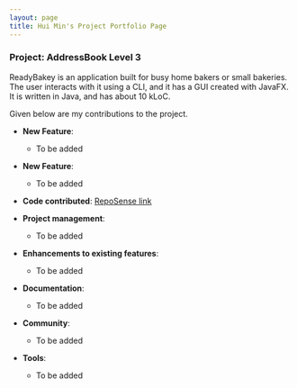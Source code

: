 ```yaml
---
layout: page
title: Hui Min's Project Portfolio Page
---
```


### Project: AddressBook Level 3

ReadyBakey is an application built for busy home bakers or small bakeries.
The user interacts with it using a CLI, and it has a GUI created with JavaFX. It is written in Java, and has about 10 kLoC.

Given below are my contributions to the project.

* **New Feature**:
  * To be added

* **New Feature**:
  * To be added

* **Code contributed**: [RepoSense link]()

* **Project management**:
  * To be added

* **Enhancements to existing features**:
  * To be added

* **Documentation**:
  * To be added
  
* **Community**:
  * To be added

* **Tools**:
  * To be added
